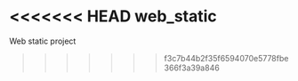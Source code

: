 <<<<<<< HEAD
web_static
=======
Web static project
>>>>>>> f3c7b44b2f35f6594070e5778fbe366f3a39a846
